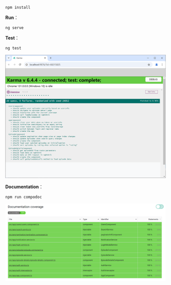 ```shell
npm install
```

**Run**：

```shell
ng serve
```

**Test**：

```shell
ng test
```

![test](../doc/images/9f19a900ce09a318fba13e2d748208e0.png)

**Documentation**：

```shell
npm run compodoc
```

![documentation](../doc/images/82b8237a675a06e39181518997524600.png)